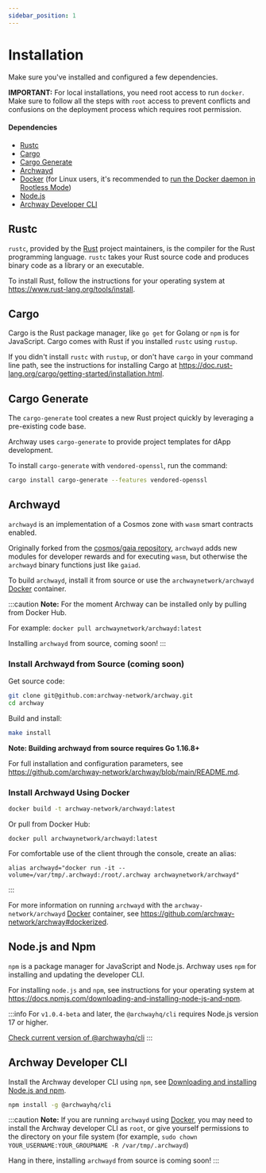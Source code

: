 ```yaml
---
sidebar_position: 1
---
```


# Installation

Make sure you've installed and configured a few dependencies.

**IMPORTANT:** For local installations, you need root access to run `docker`. Make sure to follow all the steps with `root` access to prevent conflicts and confusions on the deployment process which requires root permission.

#### Dependencies

- [Rustc](https://www.rust-lang.org/tools/install "Install Rust")
- [Cargo](https://doc.rust-lang.org/cargo/getting-started/installation.html "Install Cargo")
- [Cargo Generate](https://crates.io/crates/cargo-generate "Install Cargo Generate")
- [Archwayd](https://github.com/archway-network/archway/tree/main/cmd/archwayd "Install Archway Daemon")
- [Docker](https://docs.docker.com/get-docker "Install Docker") (for Linux users, it's recommended to [run the Docker daemon in Rootless Mode](https://docs.docker.com/engine/security/rootless/))
- [Node.js](https://docs.npmjs.com/downloading-and-installing-node-js-and-npm "Install Node.js and NPM")
- [Archway Developer CLI](https://github.com/archway-network/archway-cli "Install develolper CLI")

## Rustc

`rustc`, provided by the [Rust](https://www.rust-lang.org/ "Rust Homepage") project maintainers, is the compiler for the Rust programming language. `rustc` takes your Rust source code and produces binary code as a library or an executable.

To install Rust, follow the instructions for your operating system at https://www.rust-lang.org/tools/install.

## Cargo

Cargo is the Rust package manager, like `go get` for Golang or `npm` is for JavaScript. Cargo comes with Rust if you installed `rustc` using `rustup`.

If you didn't install  `rustc` with `rustup`, or don't have `cargo` in your command line path, see the instructions for installing Cargo at https://doc.rust-lang.org/cargo/getting-started/installation.html.

## Cargo Generate

The `cargo-generate` tool creates a new Rust project quickly by leveraging a pre-existing code base.

Archway uses `cargo-generate` to provide project templates for dApp development.

To install `cargo-generate` with `vendored-openssl`, run the command:

```bash
cargo install cargo-generate --features vendored-openssl
```

## Archwayd

`archwayd` is an implementation of a Cosmos zone with `wasm` smart contracts enabled.

Originally forked from the [cosmos/gaia repository](https://github.com/cosmos/gaia), `archwayd` adds new modules for developer rewards and for executing `wasm`, but otherwise the `archwayd` binary functions just like `gaiad`.

To build `archwayd`, install it from source or use the `archwaynetwork/archwayd` [Docker](https://www.docker.com/ "Docker Homepage") container.

:::caution
**Note:** For the moment Archway can be installed only by pulling from Docker Hub.

For example: `docker pull archwaynetwork/archwayd:latest`

Installing `archwayd` from source, coming soon!
:::

### Install Archwayd from Source (coming soon)

Get source code:

```bash
git clone git@github.com:archway-network/archway.git
cd archway
```

Build and install:

```bash
make install
```

**Note: Building archwayd from source requires Go 1.16.8+**

For full installation and configuration parameters, see https://github.com/archway-network/archway/blob/main/README.md.

### Install Archwayd Using Docker

```bash
docker build -t archway-network/archwayd:latest
```

Or pull from Docker Hub:

```
docker pull archwaynetwork/archwayd:latest
```

For comfortable use of the client through the console, create an alias:
```
alias archwayd="docker run -it --volume=/var/tmp/.archwayd:/root/.archway archwaynetwork/archwayd"
```
:::

For more information on running `archwayd` with the `archway-network/archwayd` [Docker](https://www.docker.com/ "Docker Homepage") container, see  https://github.com/archway-network/archway#dockerized.


## Node.js and Npm

`npm` is a package manager for JavaScript and Node.js. Archway uses `npm` for installing and updating the developer CLI.

For installing `node.js` and `npm`, see instructions for your operating system at https://docs.npmjs.com/downloading-and-installing-node-js-and-npm.

:::info
For `v1.0.4-beta` and later, the `@archwayhq/cli` requires Node.js version 17 or higher.

[Check current version of @archwayhq/cli](https://www.npmjs.com/package/@archwayhq/cli?activeTab=versions)
:::

## Archway Developer CLI

Install the Archway developer CLI using `npm`, see [Downloading and installing Node.js and npm](https://docs.npmjs.com/downloading-and-installing-node-js-and-npm).

```bash
npm install -g @archwayhq/cli
```

:::caution
**Note:** If you are running `archwayd` using [Docker](https://docs.docker.com/get-docker), you may need to install the Archway developer CLI as `root`, or give yourself permissions to the directory on your file system (for example, `sudo chown YOUR_USERNAME:YOUR_GROUPNAME -R /var/tmp/.archwayd`)

Hang in there, installing `archwayd` from source is coming soon!
:::
